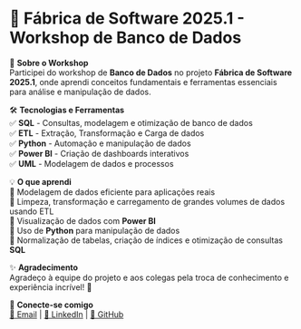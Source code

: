 # 🚀 Fábrica de Software 2025.1 - Workshop de Banco de Dados  

🎯 **Sobre o Workshop**  
Participei do workshop de **Banco de Dados** no projeto **Fábrica de Software 2025.1**, onde aprendi conceitos fundamentais e ferramentas essenciais para análise e manipulação de dados.  

🛠️ **Tecnologias e Ferramentas**  
✅ **SQL** - Consultas, modelagem e otimização de banco de dados  
✅ **ETL** - Extração, Transformação e Carga de dados  
✅ **Python** - Automação e manipulação de dados  
✅ **Power BI** - Criação de dashboards interativos  
✅ **UML** - Modelagem de dados e processos  

💡 **O que aprendi**  
📌 Modelagem de dados eficiente para aplicações reais  
📌 Limpeza, transformação e carregamento de grandes volumes de dados usando ETL  
📌 Visualização de dados com **Power BI**  
📌 Uso de **Python** para manipulação de dados  
📌 Normalização de tabelas, criação de índices e otimização de consultas **SQL**  

✨ **Agradecimento**  
Agradeço à equipe do projeto e aos colegas pela troca de conhecimento e experiência incrível! 🚀  

🔗 **Conecte-se comigo**  
[📧 Email](mailto:ccunipejp@gmail.com) | [💼 LinkedIn](https://www.linkedin.com/in/pedro-henrique-alves-vieira-do-nascimento-4225a126b/) | [📌 GitHub](https://github.com/Pedrohenriquealvesvieira)  

